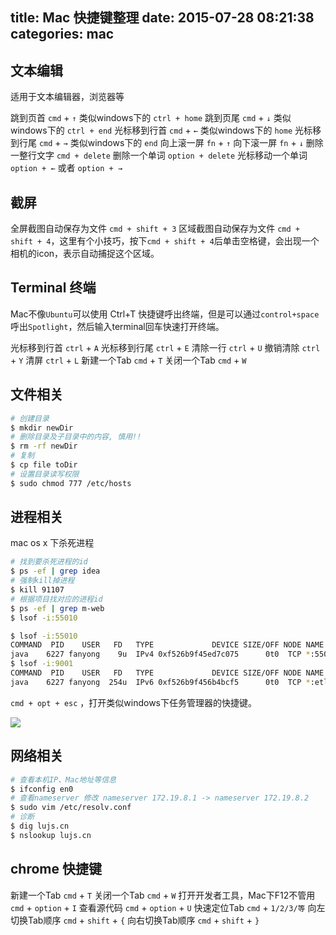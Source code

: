 title: Mac 快捷键整理
date: 2015-07-28 08:21:38
categories: mac
---

## 文本编辑
适用于文本编辑器，浏览器等

跳到页首  `cmd` + `↑`  类似windows下的 `ctrl + home`
跳到页尾  `cmd` + `↓`  类似windows下的 `ctrl + end`
光标移到行首  `cmd` + `←`  类似windows下的 `home`
光标移到行尾  `cmd` + `→`  类似windows下的 `end`
向上滚一屏 `fn` + `↑`
向下滚一屏 `fn` + `↓`
删除一整行文字  `cmd + delete`
删除一个单词    `option + delete`
光标移动一个单词 `option + ←` 或者 `option + →`

## 截屏
全屏截图自动保存为文件 `cmd + shift + 3`
区域截图自动保存为文件 `cmd + shift + 4`，这里有个小技巧，按下`cmd + shift + 4`后单击空格键，会出现一个相机的icon，表示自动捕捉这个区域。


## Terminal 终端

Mac不像`Ubuntu`可以使用 Ctrl+T 快捷键呼出终端，但是可以通过`control+space`呼出`Spotlight`，然后输入terminal回车快速打开终端。

光标移到行首 `ctrl` + `A`
光标移到行尾  `ctrl` + `E`
清除一行  `ctrl` + `U`
撤销清除  `ctrl` + `Y`
清屏  `ctrl` + `L`
新建一个Tab  `cmd` + `T`
关闭一个Tab  `cmd` + `W`


## 文件相关

```bash
# 创建目录
$ mkdir newDir
# 删除目录及子目录中的内容, 慎用!!
$ rm -rf newDir
# 复制
$ cp file toDir
# 设置目录读写权限
$ sudo chmod 777 /etc/hosts
```


## 进程相关

mac os x 下杀死进程
```bash
# 找到要杀死进程的id
$ ps -ef | grep idea  
# 强制kill掉进程
$ kill 91107
# 根据项目找对应的进程id
$ ps -ef | grep m-web
$ lsof -i:55010

$ lsof -i:55010 
COMMAND  PID    USER   FD   TYPE             DEVICE SIZE/OFF NODE NAME
java    6227 fanyong    9u  IPv4 0xf526b9f45ed7c075      0t0  TCP *:55010 (LISTEN)
$ lsof -i:9001
COMMAND  PID    USER   FD   TYPE             DEVICE SIZE/OFF NODE NAME
java    6227 fanyong  254u  IPv6 0xf526b9f456b4bcf5      0t0  TCP *:etlservicemgr (LISTEN)
```

`cmd + opt + esc` ，打开类似windows下任务管理器的快捷键。

![](http://images2015.cnblogs.com/blog/282019/201509/282019-20150908132558965-1931754023.jpg)



## 网络相关

```bash
# 查看本机IP、Mac地址等信息
$ ifconfig en0
# 查看nameserver 修改 nameserver 172.19.8.1 -> nameserver 172.19.8.2
$ sudo vim /etc/resolv.conf
# 诊断
$ dig lujs.cn
$ nslookup lujs.cn
```


## chrome 快捷键

新建一个Tab  `cmd` + `T`
关闭一个Tab  `cmd` + `W`
打开开发者工具，Mac下F12不管用 `cmd` + `option` + `I`
查看源代码  `cmd` + `option` + `U`
快速定位Tab  `cmd` + `1/2/3/等`
向左切换Tab顺序  `cmd` + `shift` + `{`
向右切换Tab顺序  `cmd` + `shift` + `}`

